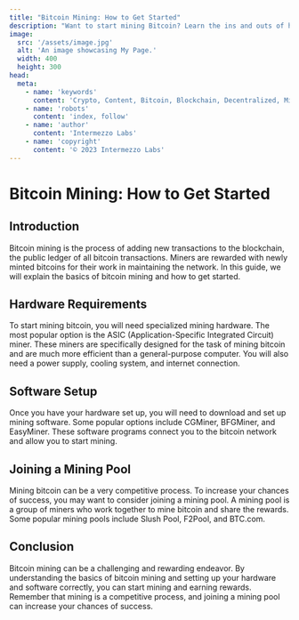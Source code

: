 ```yaml
---
title: "Bitcoin Mining: How to Get Started"
description: "Want to start mining Bitcoin? Learn the ins and outs of how to set up a mining rig, what equipment you'll need, and the best strategies for maximizing your profits."
image:
  src: '/assets/image.jpg'
  alt: 'An image showcasing My Page.'
  width: 400
  height: 300
head:
  meta:
    - name: 'keywords'
      content: 'Crypto, Content, Bitcoin, Blockchain, Decentralized, Mining'
    - name: 'robots'
      content: 'index, follow'
    - name: 'author'
      content: 'Intermezzo Labs'
    - name: 'copyright'
      content: '© 2023 Intermezzo Labs'
---
```


# Bitcoin Mining: How to Get Started

## Introduction
Bitcoin mining is the process of adding new transactions to the blockchain, the public ledger of all bitcoin transactions. Miners are rewarded with newly minted bitcoins for their work in maintaining the network. In this guide, we will explain the basics of bitcoin mining and how to get started.

## Hardware Requirements
To start mining bitcoin, you will need specialized mining hardware. The most popular option is the ASIC (Application-Specific Integrated Circuit) miner. These miners are specifically designed for the task of mining bitcoin and are much more efficient than a general-purpose computer. You will also need a power supply, cooling system, and internet connection.

## Software Setup
Once you have your hardware set up, you will need to download and set up mining software. Some popular options include CGMiner, BFGMiner, and EasyMiner. These software programs connect you to the bitcoin network and allow you to start mining.

## Joining a Mining Pool
Mining bitcoin can be a very competitive process. To increase your chances of success, you may want to consider joining a mining pool. A mining pool is a group of miners who work together to mine bitcoin and share the rewards. Some popular mining pools include Slush Pool, F2Pool, and BTC.com.

## Conclusion
Bitcoin mining can be a challenging and rewarding endeavor. By understanding the basics of bitcoin mining and setting up your hardware and software correctly, you can start mining and earning rewards. Remember that mining is a competitive process, and joining a mining pool can increase your chances of success.

